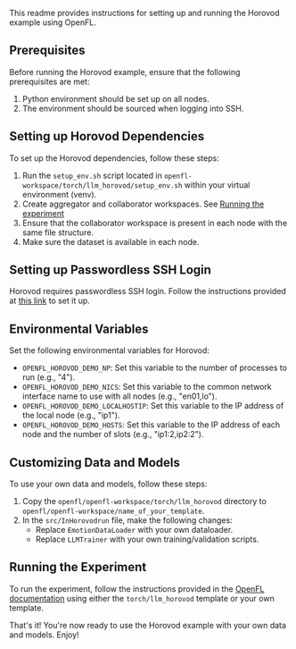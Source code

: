This readme provides instructions for setting up and running the Horovod example using OpenFL.

## Prerequisites
Before running the Horovod example, ensure that the following prerequisites are met:

1. Python environment should be set up on all nodes.
2. The environment should be sourced when logging into SSH.

## Setting up Horovod Dependencies
To set up the Horovod dependencies, follow these steps:

1. Run the `setup_env.sh` script located in `openfl-workspace/torch/llm_horovod/setup_env.sh` within your virtual environment (venv).
2. Create aggregator and collaborator workspaces. See [Running the experiment](#running-the-experiment)
3. Ensure that the collaborator workspace is present in each node with the same file structure.
4. Make sure the dataset is available in each node.

## Setting up Passwordless SSH Login
Horovod requires passwordless SSH login. Follow the instructions provided at [this link](http://www.linuxproblem.org/art_9.html) to set it up.

## Environmental Variables
Set the following environmental variables for Horovod:

- `OPENFL_HOROVOD_DEMO_NP`: Set this variable to the number of processes to run (e.g., "4").
- `OPENFL_HOROVOD_DEMO_NICS`: Set this variable to the common network interface name to use with all nodes (e.g., "en01,lo").
- `OPENFL_HOROVOD_DEMO_LOCALHOSTIP`: Set this variable to the IP address of the local node (e.g., "ip1").
- `OPENFL_HOROVOD_DEMO_HOSTS`: Set this variable to the IP address of each node and the number of slots (e.g., "ip1:2,ip2:2").

## Customizing Data and Models
To use your own data and models, follow these steps:

1. Copy the `openfl/openfl-workspace/torch/llm_horovod` directory to `openfl/openfl-workspace/name_of_your_template`.
2. In the `src/InHorovodrun` file, make the following changes:
   - Replace `EmotionDataLoader` with your own dataloader.
   - Replace `LLMTrainer` with your own training/validation scripts.

## Running the Experiment
To run the experiment, follow the instructions provided in the [OpenFL documentation](https://openfl.readthedocs.io/en/latest/running_the_federation.html#bare-metal-approach) using either the `torch/llm_horovod` template or your own template.

That's it! You're now ready to use the Horovod example with your own data and models. Enjoy!

